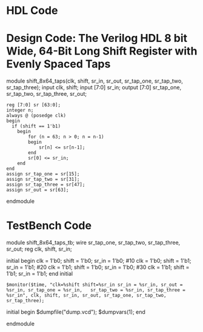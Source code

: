 # HDL Code
# Design Code: The Verilog HDL 8 bit Wide, 64-Bit Long Shift Register with Evenly Spaced Taps
module shift_8x64_taps(clk, shift, sr_in, sr_out, sr_tap_one, sr_tap_two, sr_tap_three);
    input clk, shift;
    input [7:0] sr_in;
  output [7:0] sr_tap_one, sr_tap_two, sr_tap_three, sr_out;
    
    reg [7:0] sr [63:0];
    integer n;
    always @ (posedge clk)
    begin
      if (shift == 1'b1)
        begin
            for (n = 63; n > 0; n = n-1)
            begin
                sr[n] <= sr[n-1];
            end
            sr[0] <= sr_in;
        end
    end
    assign sr_tap_one = sr[15];
    assign sr_tap_two = sr[31];
    assign sr_tap_three = sr[47];
    assign sr_out = sr[63];
endmodule

# TestBench Code
module shift_8x64_taps_tb;
  wire sr_tap_one, sr_tap_two, sr_tap_three, sr_out;
  reg clk, shift, sr_in;
  
  initial
    begin
      clk = 1'b0; shift = 1'b0; sr_in = 1'b0;
      #10 clk = 1'b0; shift = 1'b1; sr_in = 1'b1;
      #20 clk = 1'b1; shift = 1'b0; sr_in = 1'b0;
      #30 clk = 1'b1; shift = 1'b1; sr_in = 1'b1;
    end
  initial
  
    $monitor($time, "clk=%shift shift=%sr_in sr_in = %sr_in, sr_out = %sr_in, sr_tap_one = %sr_in,   sr_tap_two = %sr_in, sr_tap_three = %sr_in", clk, shift, sr_in, sr_out, sr_tap_one, sr_tap_two, sr_tap_three);
  initial
    begin
      $dumpfile("dump.vcd"); $dumpvars(1);
    end
  
endmodule

